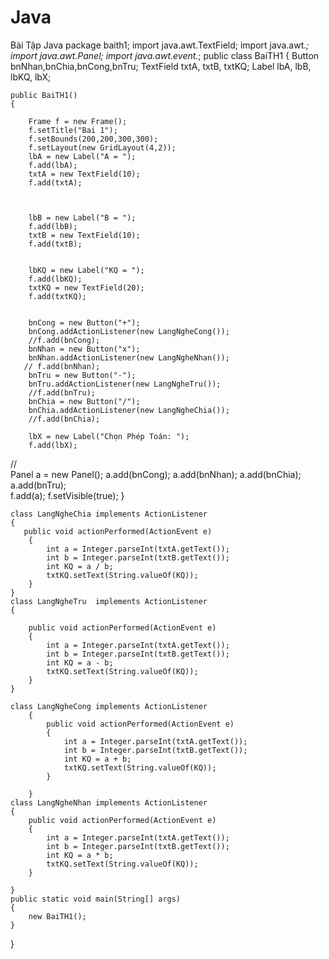 # Java
Bài Tập Java
package baith1;
import java.awt.TextField;
import java.awt.*;
import java.awt.Panel;
import java.awt.event.*;
public class BaiTH1 
{
    Button bnNhan,bnChia,bnCong,bnTru;
    TextField txtA, txtB, txtKQ;
    Label lbA, lbB, lbKQ, lbX;
    
    public BaiTH1()
    {
        
        Frame f = new Frame();
        f.setTitle("Bai 1");
        f.setBounds(200,200,300,300);
        f.setLayout(new GridLayout(4,2));
        lbA = new Label("A = ");
        f.add(lbA);
        txtA = new TextField(10);
        f.add(txtA);
        
        
        
        lbB = new Label("B = ");
        f.add(lbB);
        txtB = new TextField(10);
        f.add(txtB);
              
        
        lbKQ = new Label("KQ = ");
        f.add(lbKQ);
        txtKQ = new TextField(20);
        f.add(txtKQ);
        
        
        bnCong = new Button("+");
        bnCong.addActionListener(new LangNgheCong());
        //f.add(bnCong);
        bnNhan = new Button("x");
        bnNhan.addActionListener(new LangNgheNhan());
       // f.add(bnNhan);
        bnTru = new Button("-");
        bnTru.addActionListener(new LangNgheTru());
        //f.add(bnTru);
        bnChia = new Button("/");
        bnChia.addActionListener(new LangNgheChia());
        //f.add(bnChia);
        
        lbX = new Label("Chọn Phép Toán: ");
        f.add(lbX);
//        
        Panel a = new Panel();
        a.add(bnCong);
        a.add(bnNhan);
        a.add(bnChia);
        a.add(bnTru);        
        f.add(a);
        f.setVisible(true);
    }

    class LangNgheChia implements ActionListener
    {
       public void actionPerformed(ActionEvent e) 
        {
            int a = Integer.parseInt(txtA.getText());
            int b = Integer.parseInt(txtB.getText());
            int KQ = a / b;
            txtKQ.setText(String.valueOf(KQ));
        }
    }
    class LangNgheTru  implements ActionListener
    {

        public void actionPerformed(ActionEvent e) 
        {
            int a = Integer.parseInt(txtA.getText());
            int b = Integer.parseInt(txtB.getText());
            int KQ = a - b;
            txtKQ.setText(String.valueOf(KQ));
        }
    }
    
    class LangNgheCong implements ActionListener
        {
            public void actionPerformed(ActionEvent e)
            {
                int a = Integer.parseInt(txtA.getText());
                int b = Integer.parseInt(txtB.getText());
                int KQ = a + b;
                txtKQ.setText(String.valueOf(KQ));
            }
            
        }   
    class LangNgheNhan implements ActionListener
    {
        public void actionPerformed(ActionEvent e) 
        {
            int a = Integer.parseInt(txtA.getText());
            int b = Integer.parseInt(txtB.getText());
            int KQ = a * b;
            txtKQ.setText(String.valueOf(KQ));
        }
        
    }
    public static void main(String[] args) 
    {
        new BaiTH1();
    }
    
}
